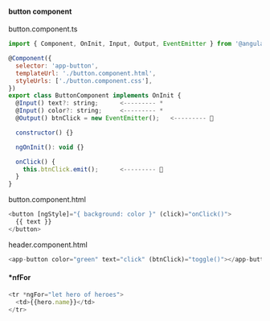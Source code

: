 #### button component

button.component.ts
```js
import { Component, OnInit, Input, Output, EventEmitter } from '@angular/core';

@Component({
  selector: 'app-button',
  templateUrl: './button.component.html',
  styleUrls: ['./button.component.css'],
})
export class ButtonComponent implements OnInit {
  @Input() text?: string;      <--------- * 
  @Input() color?: string;     <--------- *
  @Output() btnClick = new EventEmitter();   <--------- 🔲

  constructor() {}

  ngOnInit(): void {}

  onClick() {
    this.btnClick.emit();      <--------- 🔲
  }
}
```

button.component.html
```js
<button [ngStyle]="{ background: color }" (click)="onClick()">
  {{ text }}
</button>
```
header.component.html
```js
<app-button color="green" text="click" (btnClick)="toggle()"></app-button>   <--------- 🔲
```

#### *nfFor
```js
<tr *ngFor="let hero of heroes">
  <td>{{hero.name}}</td>
</tr>
```
